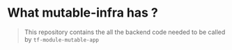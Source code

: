 # What mutable-infra has ?
> This repository contains the all the backend code needed to be called by `tf-module-mutable-app`